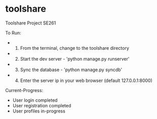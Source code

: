toolshare
=========

Toolshare Project SE261

To Run:
- 1. From the terminal, change to the toolshare directory
- 2. Start the dev server - 'python manage.py runserver'
- 3. Sync the database - 'python manage.py syncdb'
- 4. Enter the server ip in your web browser (default 127.0.0.1:8000) 


Current-Progress:
- User login completed
- User registration completed
- User profiles in-progress
